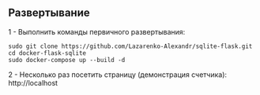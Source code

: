 ## Развертывание
1 - Выполнить команды первичного развертывания:
```shell script
sudo git clone https://github.com/Lazarenko-Alexandr/sqlite-flask.git
cd docker-flask-sqlite
sudo docker-compose up --build -d
```
2 - Несколько раз посетить страницу (демонстрация счетчика): http://localhost
